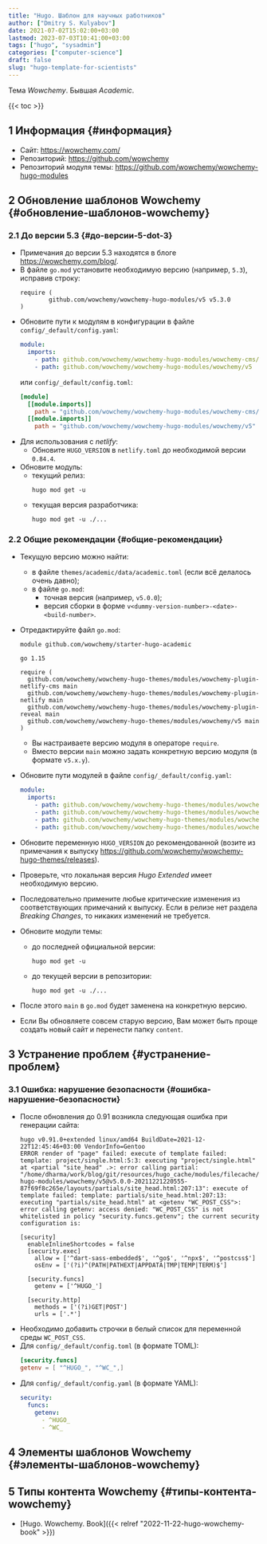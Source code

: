 ```yaml
---
title: "Hugo. Шаблон для научных работников"
author: ["Dmitry S. Kulyabov"]
date: 2021-07-02T15:02:00+03:00
lastmod: 2023-07-03T10:41:00+03:00
tags: ["hugo", "sysadmin"]
categories: ["computer-science"]
draft: false
slug: "hugo-template-for-scientists"
---
```


Тема _Wowchemy_. Бывшая _Academic_.

<!--more-->

{{< toc >}}


## <span class="section-num">1</span> Информация {#информация}

-   Сайт: <https://wowchemy.com/>
-   Репозиторий: <https://github.com/wowchemy>
-   Репозиторий модуля темы: <https://github.com/wowchemy/wowchemy-hugo-modules>


## <span class="section-num">2</span> Обновление шаблонов Wowchemy {#обновление-шаблонов-wowchemy}


### <span class="section-num">2.1</span> До версии 5.3 {#до-версии-5-dot-3}

-   Примечания до версии 5.3 находятся в блоге <https://wowchemy.com/blog/>.
-   В файле `go.mod` установите необходимую версию (например, `5.3`), исправив строку:
    ```conf-unix
    require (
            github.com/wowchemy/wowchemy-hugo-modules/v5 v5.3.0
    )
    ```
-   Обновите пути к модулям в конфигурации в файле `config/_default/config.yaml`:
    ```yaml
    module:
      imports:
    ​    - path: github.com/wowchemy/wowchemy-hugo-modules/wowchemy-cms/v5
    ​    - path: github.com/wowchemy/wowchemy-hugo-modules/wowchemy/v5
    ```
    или `config/_default/config.toml`:
    ```toml
    [module]
      [[module.imports]]
        path = "github.com/wowchemy/wowchemy-hugo-modules/wowchemy-cms/v5"
      [[module.imports]]
        path = "github.com/wowchemy/wowchemy-hugo-modules/wowchemy/v5"
    ```
-   Для использования с _netlify_:
    -   Обновите `HUGO_VERSION` в `netlify.toml` до необходимой версии `0.84.4`.
-   Обновите модуль:
    -   текущий релиз:
        ```shell
        hugo mod get -u
        ```
    -   текущая версия разработчика:
        ```shell
        hugo mod get -u ./...
        ```


### <span class="section-num">2.2</span> Общие рекомендации {#общие-рекомендации}

-   Текущую версию можно найти:
    -   в файле `themes/academic/data/academic.toml` (если всё делалось очень давно);
    -   в файле `go.mod`:
        -   точная версия (например, `v5.0.0`);
        -   версия сборки в ​​​​форме `v<dummy-version-number>-<date>-<build-number>`.
-   Отредактируйте файл `go.mod`:
    ```conf-unix
    module github.com/wowchemy/starter-hugo-academic

    go 1.15

    require (
      github.com/wowchemy/wowchemy-hugo-themes/modules/wowchemy-plugin-netlify-cms main
      github.com/wowchemy/wowchemy-hugo-themes/modules/wowchemy-plugin-netlify main
      github.com/wowchemy/wowchemy-hugo-themes/modules/wowchemy-plugin-reveal main
      github.com/wowchemy/wowchemy-hugo-themes/modules/wowchemy/v5 main
    )
    ```

    -   Вы настраиваете версию модуля в операторе `require`.
    -   Вместо версии `main` можно задать конкретную версию модуля (в формате `v5.x.y`).
-   Обновите пути модулей в файле `config/_default/config.yaml`:
    ```yaml
    module:
      imports:
    ​    - path: github.com/wowchemy/wowchemy-hugo-themes/modules/wowchemy-plugin-netlify-cms
    ​    - path: github.com/wowchemy/wowchemy-hugo-themes/modules/wowchemy-plugin-netlify
    ​    - path: github.com/wowchemy/wowchemy-hugo-themes/modules/wowchemy-plugin-reveal
    ​    - path: github.com/wowchemy/wowchemy-hugo-themes/modules/wowchemy/v5
    ```
-   Обновите переменную `HUGO_VERSION` до рекомендованной (возите из примечания к выпуску <https://github.com/wowchemy/wowchemy-hugo-themes/releases>).
-   Проверьте, что локальная версия _Hugo Extended_ имеет необходимую версию.
-   Последовательно примените любые критические изменения из соответствующих примечаний к выпуску. Если в релизе нет раздела _Breaking Changes_, то никаких изменений не требуется.
-   Обновите модули темы:
    -   до последней официальной версии:
        ```shell
        hugo mod get -u
        ```
    -   до текущей версии в репозитории:
        ```shell
        hugo mod get -u ./...
        ```
-   После этого `main` в `go.mod` будет заменена на конкретную версию.
-   Если Вы обновляете совсем старую версию, Вам может быть проще создать новый сайт и перенести папку `content`.


## <span class="section-num">3</span> Устранение проблем {#устранение-проблем}


### <span class="section-num">3.1</span> Ошибка: нарушение безопасности {#ошибка-нарушение-безопасности}

-   После обновления до 0.91 возникла следующая ошибка при генерации сайта:
    ```shell
    hugo v0.91.0+extended linux/amd64 BuildDate=2021-12-22T12:45:46+03:00 VendorInfo=Gentoo
    ERROR render of "page" failed: execute of template failed: template: project/single.html:5:3: executing "project/single.html" at <partial "site_head" .>: error calling partial: "/home/dharma/work/blog/git/resources/hugo_cache/modules/filecache/modules/pkg/mod/github.com/wowchemy/wowchemy-hugo-modules/wowchemy/v5@v5.0.0-20211221220555-87f69f8c265e/layouts/partials/site_head.html:207:13": execute of template failed: template: partials/site_head.html:207:13: executing "partials/site_head.html" at <getenv "WC_POST_CSS">: error calling getenv: access denied: "WC_POST_CSS" is not whitelisted in policy "security.funcs.getenv"; the current security configuration is:

    [security]
      enableInlineShortcodes = false
      [security.exec]
        allow = ['^dart-sass-embedded$', '^go$', '^npx$', '^postcss$']
        osEnv = ['(?i)^(PATH|PATHEXT|APPDATA|TMP|TEMP|TERM)$']

      [security.funcs]
        getenv = ['^HUGO_']

      [security.http]
        methods = ['(?i)GET|POST']
        urls = ['.*']
    ```
-   Необходимо добавить строчки в белый список для переменной среды `WC_POST_CSS`.
-   Для `config/_default/config.toml` (в формате TOML):
    ```toml
    [security.funcs]
    getenv = [ "^HUGO_", "^WC_",]
    ```
-   Для `config/_default/config.yaml` (в формате YAML):
    ```yaml
    security:
      funcs:
        getenv:
    ​      - ^HUGO_
    ​      - ^WC_
    ```


## <span class="section-num">4</span> Элементы шаблонов Wowchemy {#элементы-шаблонов-wowchemy}


## <span class="section-num">5</span> Типы контента Wowchemy {#типы-контента-wowchemy}

-   [Hugo. Wowchemy. Book]({{< relref "2022-11-22-hugo-wowchemy-book" >}})
